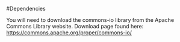 #Dependencies

You will need to download the commons-io library from the Apache Commons Library website. Download page found here: https://commons.apache.org/proper/commons-io/
